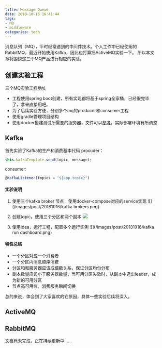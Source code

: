 ```yaml
---
title: Message Queue
date: 2018-10-16 16:41:44
tags: 
- MQ
- middleware
categories: tech
---
```


消息队列（MQ），平时经常遇到的中间件技术。个人工作中已经使用的RabbitMQ，最近开始使用Kafka，因此也打算把ActiveMQ实验一下。
所以本文章将围绕这三个MQ产品进行相应的实验。

## 创建实验工程
三个MQ[实验工程地址](https://github.com/gino2010/javatech/tree/master/mqtest)
- 工程使用spring boot创建，所有实现都将基于spring全家桶，已经很完毕了，拿来直接用吧。
- 为了后续实验方便，分别多个mq的producer和consumer工程
- 使用gradle管理项目结构
- 使用docker搭建测试所需要的服务器，文件可以[参考](https://github.com/gino2010/cicdtech/tree/master/mq-docker)，实际部署环境有所调整

<!-- more -->

## Kafka
首先实验了Kafka的生产和消费基本代码
procuder：
```javascript
this.kafkaTemplate.send(topic, message);
```

consumer:
```javascript
@KafkaListener(topics = "${app.topic}")
```

#### 实验说明
1. 使用三个kafka broker 节点，使用docker-compose对应的service实现
![](/images/post/20181016/kafka brokers.png)

1. 创建topic，使用三个分区和两个副本
![](/images/post/20181016/topic.png)

1. 使用idea，运行工程，配置多个运行实例
![](/images/post/20181016/kafka run dashboard.png)

#### 特性总结
- 一个分区对应一个消费者
- 一个分区内消息顺序消费
- 分区和和服务器应该成倍数关系，保证分区均匀分布
- 副本数量应该小于服务器数量，当可用分区失效时，从副本中选出leader，成为新的可用分区
- 节点高可用性，消费服务瞬间切换

总的来说，体会到了大家喜欢的它原因，具体一些实验后续将深入。

## ActiveMQ

## RabbitMQ

文档尚未完成，正在持续更新中......

